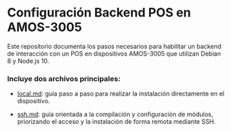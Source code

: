 # Configuración Backend POS en AMOS-3005
Este repositorio documenta los pasos necesarios para habilitar un backend de interacción con un POS en dispositivos AMOS-3005 que utilizan Debian 8 y Node.js 10.

### Incluye dos archivos principales:
- [local.md](./local.md): guía paso a paso para realizar la instalación directamente en el dispositivo.

- [ssh.md](./ssh.md): guía orientada a la compilación y configuración de módulos, priorizando el acceso y la instalación de forma remota mediante SSH.
